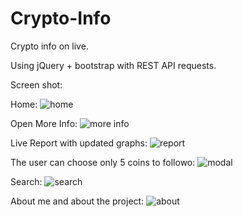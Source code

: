 # Crypto-Info
Crypto info on live.

Using jQuery + bootstrap with REST API requests.

Screen shot:

Home:
![home](https://github.com/ShenkarMichal/Crypto-Info/assets/120050118/b6472317-ddfb-48aa-ae2e-f3dd5d44d667)

Open More Info:
![more info](https://github.com/ShenkarMichal/Crypto-Info/assets/120050118/6ed773d6-d6f5-4314-8aca-840fa184e3ee)

Live Report with updated graphs:
![report](https://github.com/ShenkarMichal/Crypto-Info/assets/120050118/c507016c-74b2-4937-b198-ca67190aee4d)

The user can choose only 5 coins to followo:
![modal](https://github.com/ShenkarMichal/Crypto-Info/assets/120050118/b0d25962-c4ae-4f84-a309-7ecb4dcecb74)

Search:
![search](https://github.com/ShenkarMichal/Crypto-Info/assets/120050118/1795c95c-aff9-402e-9443-01b073646a4e)

About me and about the project:
![about](https://github.com/ShenkarMichal/Crypto-Info/assets/120050118/222bfdd5-ab44-401c-a465-1fae85917136)

